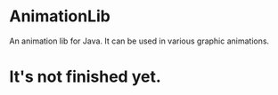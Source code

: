 # AnimationLib
An animation lib for Java. It can be used in various graphic animations.    

# It's not finished yet.
